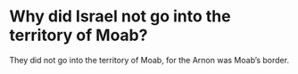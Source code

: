 # Why did Israel not go into the territory of Moab?

They did not go into the territory of Moab, for the Arnon was Moab’s border.
